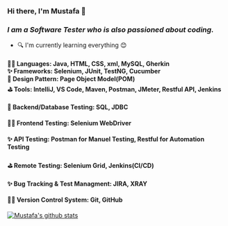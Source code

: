 ### Hi there, I'm Mustafa 👋

### *I am a Software Tester who is also passioned about coding.*
- 🔍 I'm currently learning everything 😊

#### 🐱‍🏍 Languages: Java, HTML, CSS, xml, MySQL, Gherkin <br>✨ Frameworks: Selenium, JUnit, TestNG, Cucumber <br>🥇 Design Pattern: Page Object Model(POM)<br> ⛳ Tools: IntelliJ, VS Code, Maven, Postman, JMeter, Restful API, Jenkins
#### 🥇 Backend/Database Testing: SQL, JDBC
#### 🐱‍🏍 Frontend Testing: Selenium WebDriver
#### ✨ API Testing: Postman for Manuel Testing, Restful for Automation Testing
#### ⛳ Remote Testing: Selenium Grid, Jenkins(CI/CD)
#### ✨ Bug Tracking & Test Managment: JIRA, XRAY
#### 🐱‍🏍 Version Control System: Git, GitHub

[![Mustafa's github stats](http://github-readme-stats.vercel.app/api?username=MustafaElmas)](https://github.com/MustafaElmas2022/MustafaElmas/github-readme-stats)
